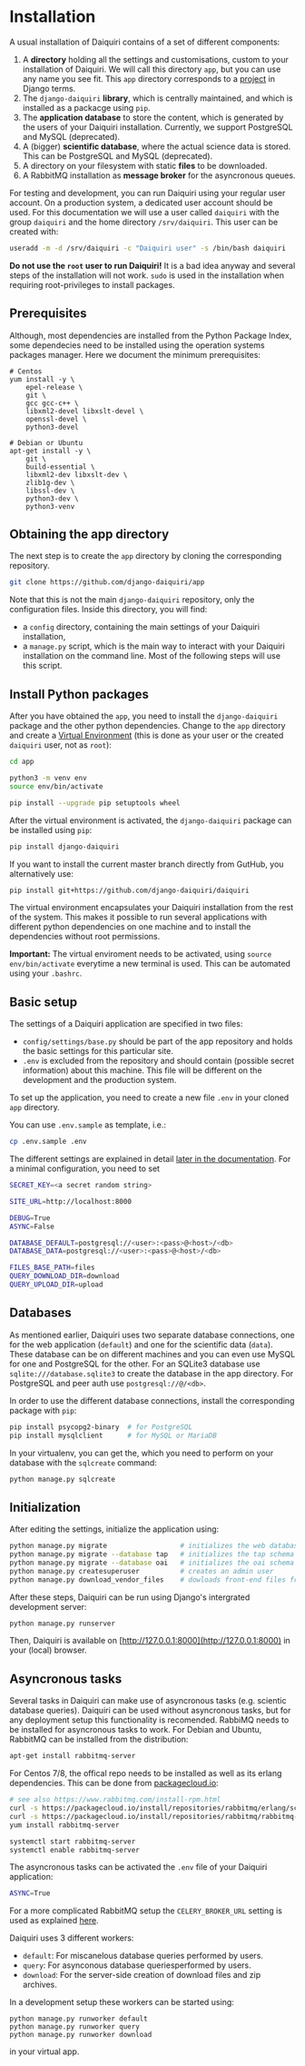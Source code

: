 Installation
============

A usual installation of Daiquiri contains of a set of different components:

1. A **directory** holding all the settings and customisations, custom to your
installation of Daiquiri. We will call this directory `app`, but you can use
any name you see fit. This `app` directory corresponds to a
[project](https://docs.djangoproject.com/en/stable/intro/tutorial01)
in Django terms.
2. The `django-daiquiri` **library**, which is centrally maintained,
and which is installed as a packacge using `pip`.
3. The **application database** to store the content, which is generated by
the users of your Daiquiri installation. Currently, we support PostgreSQL
and MySQL (deprecated).
4. A (bigger) **scientific database**, where the actual science data is stored.
This can be PostgreSQL and MySQL (deprecated).
5. A directory on your filesystem with static **files** to be downloaded.
6. A RabbitMQ installation as **message broker** for the asyncronous queues.

For testing and development, you can run Daiquiri using your regular user
account. On a production system, a dedicated user account should be used.
For this documentation we will use a user called `daiquiri` with the
group `daiquiri` and the home directory `/srv/daiquiri`.
This user can be created with:

```bash
useradd -m -d /srv/daiquiri -c "Daiquiri user" -s /bin/bash daiquiri
```

**Do not use the `root` user to run Daiquiri!** It is a bad idea anyway and
several steps of the installation will not work. `sudo` is used in the
installation when requiring root-privileges to install packages.


Prerequisites
-------------

Although, most dependencies are installed from the Python Package Index, some
dependecies need to be installed using the operation systems packages manager.
Here we document the minimum prerequisites:

```
# Centos
yum install -y \
    epel-release \
    git \
    gcc gcc-c++ \
    libxml2-devel libxslt-devel \
    openssl-devel \
    python3-devel

# Debian or Ubuntu
apt-get install -y \
    git \
    build-essential \
    libxml2-dev libxslt-dev \
    zlib1g-dev \
    libssl-dev \
    python3-dev \
    python3-venv
```

Obtaining the app directory
---------------------------

The next step is to create the `app` directory by cloning the corresponding
repository.

```bash
git clone https://github.com/django-daiquiri/app
```

Note that this is not the main `django-daiquiri` repository, only the
configuration files. Inside this directory, you will find:

* a `config` directory, containing the main settings of your Daiquiri installation,
* a `manage.py` script, which is the main way to interact with your Daiquiri
installation on the command line. Most of the following steps will use this script.


Install Python packages
-----------------------

After you have obtained the `app`, you need to install the `django-daiquiri`
package and the other python dependencies. Change to the `app` directory and
create a [Virtual Environment](https://docs.python.org/3/tutorial/venv.html)
(this is done as your user or the created `daiquiri` user, not as `root`):

```bash
cd app

python3 -m venv env
source env/bin/activate

pip install --upgrade pip setuptools wheel
```

After the virtual environment is activated, the `django-daiquiri` package
can be installed using `pip`:

```bash
pip install django-daiquiri
```

If you want to install the current master branch directly from GutHub,
you alternatively use:

```bash
pip install git+https://github.com/django-daiquiri/daiquiri
```

The virtual environment encapsulates your Daiquiri installation from the rest
of the system. This makes it possible to run several applications with
different python dependencies on one machine and to install the dependencies
without root permissions.

**Important:** The virtual enviroment needs to be activated,
using `source env/bin/activate` everytime a new terminal is used.
This can be automated using your `.bashrc`.


Basic setup
-----------

The settings of a Daiquiri application are specified in two files:

* `config/settings/base.py` should be part of the app repository and holds
the basic settings for this particular site.
* `.env` is excluded from the repository and should contain
(possible secret information) about this machine. This file will be different
on the development and the production system.

To set up the application, you need to create a new file `.env` in
your cloned `app` directory.

You can use `.env.sample` as template, i.e.:

```bash
cp .env.sample .env
```

The different settings are explained in detail
[later in the documentation](settings.md). For a minimal configuration,
you need to set

```bash
SECRET_KEY=<a secret random string>

SITE_URL=http://localhost:8000

DEBUG=True
ASYNC=False

DATABASE_DEFAULT=postgresql://<user>:<pass>@<host>/<db>
DATABASE_DATA=postgresql://<user>:<pass>@<host>/<db>

FILES_BASE_PATH=files
QUERY_DOWNLOAD_DIR=download
QUERY_UPLOAD_DIR=upload
```

Databases
---------

As mentioned earlier, Daiquiri uses two separate database connections, one for
the web application (`default`) and one for the scientific data (`data`).
These database can be on different machines and you can even use MySQL for one
and PostgreSQL for the other. For an SQLite3 database
use `sqlite:///database.sqlite3` to create the database in the app directory.
For PostgreSQL and peer auth use `postgresql://@/<db>`.

In order to use the different database connections, 
install the corresponding package with `pip`:

```bash
pip install psycopg2-binary  # for PostgreSQL
pip install mysqlclient      # for MySQL or MariaDB
```

In your virtualenv, you can get the, which you need to perform on your
database with the `sqlcreate` command:

```bash
python manage.py sqlcreate
```

Initialization
--------------

After editing the settings, initialize the application using:

```bash
python manage.py migrate                  # initializes the web database
python manage.py migrate --database tap   # initializes the tap schema in the scientific db
python manage.py migrate --database oai   # initializes the oai schema in the scientific db
python manage.py createsuperuser          # creates an admin user
python manage.py download_vendor_files    # dowloads front-end files from the CDN
```

After these steps, Daiquiri can be run using Django's intergrated
development server:

```bash
python manage.py runserver
```

Then, Daiquiri is available on [http://127.0.0.1:8000](http://127.0.0.1:8000)
in your (local) browser.


Asyncronous tasks
-----------------

Several tasks in Daiquiri can make use of asyncronous tasks (e.g. scientic
database queries). Daiquiri can be used without asyncronous tasks, but for any
deployment setup this functionality is recomended. RabbiMQ needs to be
installed for asyncronous tasks to work. For Debian and Ubuntu, RabbitMQ can
be installed from the distribution:

```bash
apt-get install rabbitmq-server
```

For Centos 7/8, the offical repo needs to be installed as well as its erlang
dependencies. This can be done from [packagecloud.io]:

```bash
# see also https://www.rabbitmq.com/install-rpm.html
curl -s https://packagecloud.io/install/repositories/rabbitmq/erlang/script.rpm.sh | sudo bash
curl -s https://packagecloud.io/install/repositories/rabbitmq/rabbitmq-server/script.rpm.sh | sudo bash
yum install rabbitmq-server

systemctl start rabbitmq-server
systemctl enable rabbitmq-server
```

The asyncronous tasks can be activated the `.env` file of your Daiquiri application:

```bash
ASYNC=True
```

For a more complicated RabbitMQ setup the `CELERY_BROKER_URL` setting is used as explained [here]().

Daiquiri uses 3 different workers:

* `default`: For miscanelous database queries performed by users.
* `query`: For asynconous database queriesperformed by users.
* `download`: For the server-side creation of download files and zip archives.

In a development setup these workers can be started using:

```
python manage.py runworker default
python manage.py runworker query
python manage.py runworker download
```

in your virtual app.

[packagecloud.io]: https:packagecloud.io
